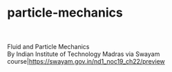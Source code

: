 # particle-mechanics<br><br>

Fluid and Particle Mechanics<br>By Indian Institute of Technology Madras via Swayam<br>course|https://swayam.gov.in/nd1_noc19_ch22/preview<br><br>
